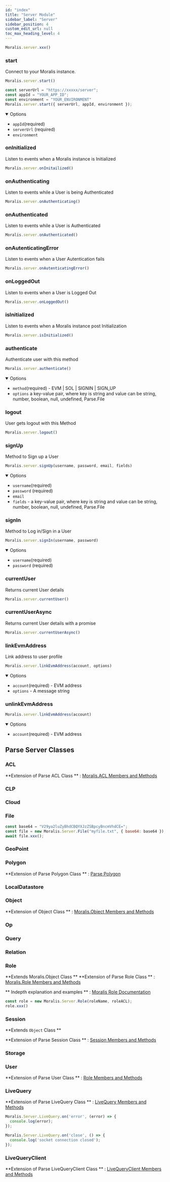 ```yaml
---
id: "index"
title: "Server Module"
sidebar_label: "Server"
sidebar_position: 4
custom_edit_url: null
toc_max_heading_level: 4
---
```


```js
Moralis.server.xxx()
```
### start

Connect to your Moralis instance.

```js
Moralis.server.start()
```

```js
const serverUrl = "https://xxxxx/server";
const appId = "YOUR_APP_ID";
const environment = "YOUR_ENVIRONMENT"
Moralis.server.start({ serverUrl, appId, environment });
```
<details open><summary>Options</summary>

- `appId`(required)
- `serverUrl` (required)
- `environment`

</details>

### onInitialized

Listen to events when a Moralis instance is Initialized

```js
Moralis.server.onInitailized()
```

### onAuthenticating

Listen to events while a User is being Authenticated

```js
Moralis.server.onAuthenticating()
```
### onAuthenticated

Listen to events while a User is Authenticated

```js
Moralis.server.onAuthenticated()
```

### onAutenticatingError

Listen to events when a User Autentication fails

```js
Moralis.server.onAutenticatingError()
```

### onLoggedOut

Listen to events when a User is Logged Out

```js
Moralis.server.onLoggedOut()
```

### isInitialized

Listen to events when a Moralis instance post Initialization
```js
Moralis.server.isInitialized()
```

### authenticate

Authenticate user with this method

```js
Moralis.server.authenticate()
```
<details open><summary>Options</summary>

- `method`(required) - EVM | SOL | SIGNIN | SIGN_UP 
- `options` a key-value pair, where key is string and value can be string, number, boolean, null, undefined, Parse.File

</details>

### logout

User gets logout with this Method

```js
Moralis.server.logout()
```

### signUp
Method to Sign up a User


```js
Moralis.server.signUp(username, password, email, fields)
```
<details open><summary>Options</summary>

- `username`(required)
- `password` (required)
- `email`
- `fields` - a key-value pair, where key is string and value can be string, number, boolean, null, undefined, Parse.File

</details>

### signIn

Method to Log in/Sign in a User

```js
Moralis.server.signIn(username, password)
```
<details open><summary>Options</summary>

- `username`(required)
- `password` (required)
  
</details>

### currentUser

Returns current User details

```js
Moralis.server.currentUser()
```

### currentUserAsync

Returns current User details with a promise

```js
Moralis.server.currentUserAsync()
```

### linkEvmAddress

Link address to user profile

```js
Moralis.server.linkEvmAddress(account, options)
```

<details open><summary>Options</summary>

- `account`(required) - EVM address
- `options` - A message string

</details>

### unlinkEvmAddress

```js
Moralis.server.linkEvmAddress(account)
```
<details open><summary>Options</summary>

- `account`(required) - EVM address


</details>

## Parse Server Classes
### ACL
**Extension of Parse ACL Class ** : [Moralis.ACL Members and Methods ](https://parseplatform.org/Parse-SDK-JS/api/master/Parse.ACL.html)
### CLP

### Cloud
### File
```js
const base64 = "V29ya2luZyBhdCBQYXJzZSBpcyBncmVhdCE=";
const file = new Moralis.Server.File("myfile.txt", { base64: base64 });
await file.xxx();
```

### GeoPoint
### Polygon
**Extension of Parse Polygon Class ** : [Parse Polygon ](https://parseplatform.org/Parse-SDK-JS/api/master/Parse.Polygon.html)
### LocalDatastore
### Object
**Extension of Object Class ** : [Moralis.Object Members and Methods ](https://parseplatform.org/Parse-SDK-JS/api/master/Parse.Object.html)
### Op
### Query
### Relation
### Role
**Extends Moralis.Object Class **
**Extension of Parse Role Class ** : [Moralis.Role Members and Methods ](https://parseplatform.org/Parse-SDK-JS/api/master/Parse.Role.html)

** Indepth explanation and examples ** : [Moralis Role Documentation](https://docs.moralis.io/moralis-dapp/database/roles)

```js
const role = new Moralis.Server.Role(roleName, roleACL);
role.xxx() 
```

### Session
**Extends `Object` Class **

**Extension of Parse Session Class ** : [Session Members and Methods ](https://parseplatform.org/Parse-SDK-JS/api/master/Parse.Session.html)

### Storage

### User
**Extension of Parse User Class ** : [Role Members and Methods ](https://parseplatform.org/Parse-SDK-JS/api/master/Parse.User.html)

### LiveQuery
**Extension of Parse LiveQuery Class ** : [LiveQuery Members and Methods ](https://parseplatform.org/Parse-SDK-JS/api/master/Parse.LiveQuery.html)

```js
Moralis.Server.LiveQuery.on('error', (error) => {
  console.log(error);
});

Moralis.Server.LiveQuery.on('close', () => {
  console.log('socket connection closed');
});
```
### LiveQueryClient
**Extension of Parse LiveQueryClient Class ** : [LiveQueryClient Members and Methods ](https://parseplatform.org/Parse-SDK-JS/api/master/Parse.LiveQueryClient.html)


